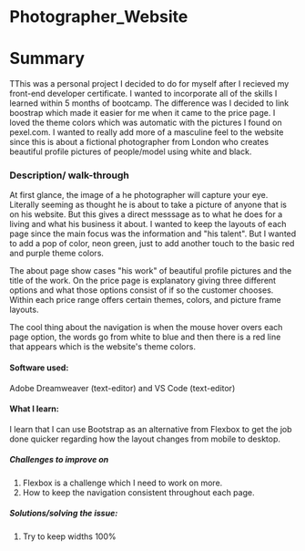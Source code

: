 
# Photographer_Website

# Summary 
TThis was a personal project I decided to do for myself after I recieved my front-end developer certificate. I wanted to incorporate all
of the skills I learned within 5 months of bootcamp. The difference was I decided to link boostrap which made it easier for me
when it came to the price page. I loved the theme colors which was automatic with the pictures I found on pexel.com. I wanted to 
really add more of a masculine feel to the website since this is about a fictional photographer from London who creates
beautiful profile pictures of people/model using white and black.

### Description/ walk-through
At first glance, the image of a he photographer will capture your eye. Literally seeming as thought he is about to take a picture of anyone
that is on his website. But this gives a direct messsage as to what he does for a living and what his business it about.
I wanted to keep the layouts of each page since the main focus was the information and "his talent". But I wanted to add a pop of color, neon green,
just to add another touch to the basic red and purple theme colors.

The about page show cases "his work" of beautiful profile pictures and the title of the work. On the price page is explanatory giving three different options and what those options consist of if so the customer chooses. Within each price range
offers certain themes, colors, and picture frame layouts.

The cool thing about the navigation is when the mouse hover overs each page option, the words go from white to blue and then 
there is a red line that appears which is the website's theme colors.



#### Software used:
Adobe Dreamweaver (text-editor) and VS Code (text-editor)

#### What I learn:
I learn that I can use Bootstrap as an alternative from Flexbox to get the job done quicker regarding how the layout changes from mobile to desktop.

##### Challenges to improve on
1. Flexbox is a challenge which I need to work on more.
2. How to keep the navigation consistent throughout each page.

##### Solutions/solving the issue:

1. Try to keep widths 100%



